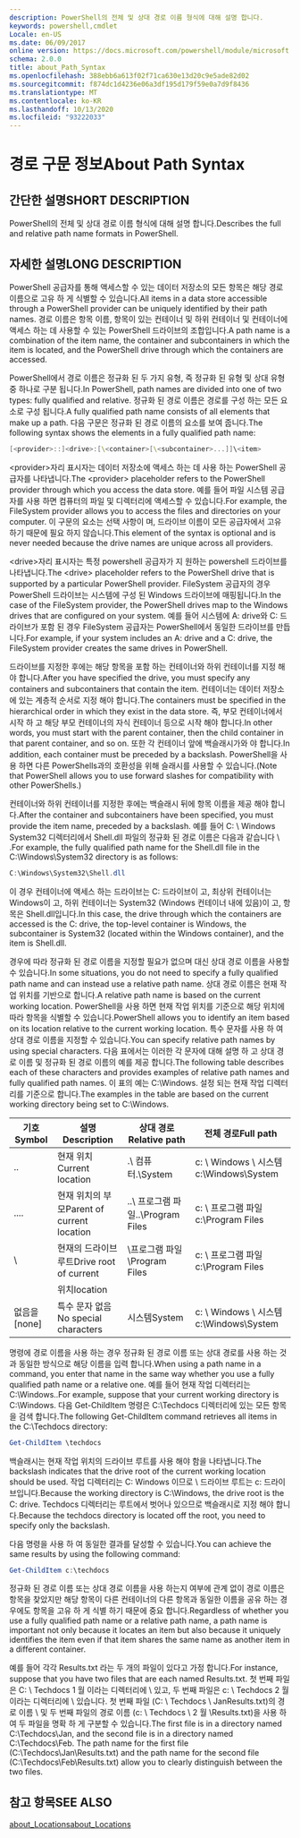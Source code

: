 ```yaml
---
description: PowerShell의 전체 및 상대 경로 이름 형식에 대해 설명 합니다.
keywords: powershell,cmdlet
Locale: en-US
ms.date: 06/09/2017
online version: https://docs.microsoft.com/powershell/module/microsoft.powershell.core/about/about_path_syntax?view=powershell-7.1&WT.mc_id=ps-gethelp
schema: 2.0.0
title: about_Path_Syntax
ms.openlocfilehash: 388ebb6a613f02f71ca630e13d20c9e5ade82d02
ms.sourcegitcommit: f874dc1d4236e06a3df195d179f59e0a7d9f8436
ms.translationtype: MT
ms.contentlocale: ko-KR
ms.lasthandoff: 10/13/2020
ms.locfileid: "93222033"
---
```

# <a name="about-path-syntax"></a><span data-ttu-id="6caf6-104">경로 구문 정보</span><span class="sxs-lookup"><span data-stu-id="6caf6-104">About Path Syntax</span></span>

## <a name="short-description"></a><span data-ttu-id="6caf6-105">간단한 설명</span><span class="sxs-lookup"><span data-stu-id="6caf6-105">SHORT DESCRIPTION</span></span>
<span data-ttu-id="6caf6-106">PowerShell의 전체 및 상대 경로 이름 형식에 대해 설명 합니다.</span><span class="sxs-lookup"><span data-stu-id="6caf6-106">Describes the full and relative path name formats in  PowerShell.</span></span>

## <a name="long-description"></a><span data-ttu-id="6caf6-107">자세한 설명</span><span class="sxs-lookup"><span data-stu-id="6caf6-107">LONG DESCRIPTION</span></span>

<span data-ttu-id="6caf6-108">PowerShell 공급자를 통해 액세스할 수 있는 데이터 저장소의 모든 항목은 해당 경로 이름으로 고유 하 게 식별할 수 있습니다.</span><span class="sxs-lookup"><span data-stu-id="6caf6-108">All items in a data store accessible through a PowerShell provider can be uniquely identified by their path names.</span></span> <span data-ttu-id="6caf6-109">경로 이름은 항목 이름, 항목이 있는 컨테이너 및 하위 컨테이너 및 컨테이너에 액세스 하는 데 사용할 수 있는 PowerShell 드라이브의 조합입니다.</span><span class="sxs-lookup"><span data-stu-id="6caf6-109">A path name is a combination of the item name, the container and subcontainers in which the item is located, and the PowerShell drive through which the containers are accessed.</span></span>

<span data-ttu-id="6caf6-110">PowerShell에서 경로 이름은 정규화 된 두 가지 유형, 즉 정규화 된 유형 및 상대 유형 중 하나로 구분 됩니다.</span><span class="sxs-lookup"><span data-stu-id="6caf6-110">In PowerShell, path names are divided into one of two types: fully qualified and relative.</span></span> <span data-ttu-id="6caf6-111">정규화 된 경로 이름은 경로를 구성 하는 모든 요소로 구성 됩니다.</span><span class="sxs-lookup"><span data-stu-id="6caf6-111">A fully qualified path name consists of all elements that make up a path.</span></span> <span data-ttu-id="6caf6-112">다음 구문은 정규화 된 경로 이름의 요소를 보여 줍니다.</span><span class="sxs-lookup"><span data-stu-id="6caf6-112">The following syntax shows the elements in a fully qualified path name:</span></span>

```powershell
[<provider>::]<drive>:[\<container>[\<subcontainer>...]]\<item>
```

<span data-ttu-id="6caf6-113">\<provider\>자리 표시자는 데이터 저장소에 액세스 하는 데 사용 하는 PowerShell 공급자를 나타냅니다.</span><span class="sxs-lookup"><span data-stu-id="6caf6-113">The \<provider\> placeholder refers to the PowerShell provider through which you access the data store.</span></span> <span data-ttu-id="6caf6-114">예를 들어 파일 시스템 공급자를 사용 하면 컴퓨터의 파일 및 디렉터리에 액세스할 수 있습니다.</span><span class="sxs-lookup"><span data-stu-id="6caf6-114">For example, the FileSystem provider allows you to access the files and directories on your computer.</span></span> <span data-ttu-id="6caf6-115">이 구문의 요소는 선택 사항이 며, 드라이브 이름이 모든 공급자에서 고유 하기 때문에 필요 하지 않습니다.</span><span class="sxs-lookup"><span data-stu-id="6caf6-115">This element of the syntax is optional and is never needed because the drive names are unique across all providers.</span></span>

<span data-ttu-id="6caf6-116">\<drive\>자리 표시자는 특정 powershell 공급자가 지 원하는 powershell 드라이브를 나타냅니다.</span><span class="sxs-lookup"><span data-stu-id="6caf6-116">The \<drive\> placeholder refers to the PowerShell drive that is supported by a particular PowerShell provider.</span></span> <span data-ttu-id="6caf6-117">FileSystem 공급자의 경우 PowerShell 드라이브는 시스템에 구성 된 Windows 드라이브에 매핑됩니다.</span><span class="sxs-lookup"><span data-stu-id="6caf6-117">In the case of the FileSystem provider, the PowerShell drives map to the Windows drives that are configured on your system.</span></span> <span data-ttu-id="6caf6-118">예를 들어 시스템에 A: drive와 C: 드라이브가 포함 된 경우 FileSystem 공급자는 PowerShell에서 동일한 드라이브를 만듭니다.</span><span class="sxs-lookup"><span data-stu-id="6caf6-118">For example, if your system includes an A: drive and a C: drive, the FileSystem provider creates the same drives in PowerShell.</span></span>

<span data-ttu-id="6caf6-119">드라이브를 지정한 후에는 해당 항목을 포함 하는 컨테이너와 하위 컨테이너를 지정 해야 합니다.</span><span class="sxs-lookup"><span data-stu-id="6caf6-119">After you have specified the drive, you must specify any containers and subcontainers that contain the item.</span></span> <span data-ttu-id="6caf6-120">컨테이너는 데이터 저장소에 있는 계층적 순서로 지정 해야 합니다.</span><span class="sxs-lookup"><span data-stu-id="6caf6-120">The containers must be specified in the hierarchical order in which they exist in the data store.</span></span> <span data-ttu-id="6caf6-121">즉, 부모 컨테이너에서 시작 하 고 해당 부모 컨테이너의 자식 컨테이너 등으로 시작 해야 합니다.</span><span class="sxs-lookup"><span data-stu-id="6caf6-121">In other words, you must start with the parent container, then the child container in that parent container, and so on.</span></span> <span data-ttu-id="6caf6-122">또한 각 컨테이너 앞에 백슬래시가와 야 합니다.</span><span class="sxs-lookup"><span data-stu-id="6caf6-122">In addition, each container must be preceded by a backslash.</span></span> <span data-ttu-id="6caf6-123">PowerShell을 사용 하면 다른 PowerShells과의 호환성을 위해 슬래시를 사용할 수 있습니다.</span><span class="sxs-lookup"><span data-stu-id="6caf6-123">(Note that PowerShell allows you to use forward slashes for compatibility with other PowerShells.)</span></span>

<span data-ttu-id="6caf6-124">컨테이너와 하위 컨테이너를 지정한 후에는 백슬래시 뒤에 항목 이름을 제공 해야 합니다.</span><span class="sxs-lookup"><span data-stu-id="6caf6-124">After the container and subcontainers have been specified, you must provide the item name, preceded by a backslash.</span></span> <span data-ttu-id="6caf6-125">예를 들어 C: \\ Windows System32 디렉터리에서 Shell.dll 파일의 정규화 된 경로 이름은 다음과 같습니다 \\ .</span><span class="sxs-lookup"><span data-stu-id="6caf6-125">For example, the fully qualified path name for the Shell.dll file in the C:\\Windows\\System32 directory is as follows:</span></span>

```powershell
C:\Windows\System32\Shell.dll
```

<span data-ttu-id="6caf6-126">이 경우 컨테이너에 액세스 하는 드라이브는 C: 드라이브이 고, 최상위 컨테이너는 Windows이 고, 하위 컨테이너는 System32 (Windows 컨테이너 내에 있음)이 고, 항목은 Shell.dll입니다.</span><span class="sxs-lookup"><span data-stu-id="6caf6-126">In this case, the drive through which the containers are accessed is the C: drive, the top-level container is Windows, the subcontainer is System32 (located within the Windows container), and the item is Shell.dll.</span></span>

<span data-ttu-id="6caf6-127">경우에 따라 정규화 된 경로 이름을 지정할 필요가 없으며 대신 상대 경로 이름을 사용할 수 있습니다.</span><span class="sxs-lookup"><span data-stu-id="6caf6-127">In some situations, you do not need to specify a fully qualified path name and can instead use a relative path name.</span></span> <span data-ttu-id="6caf6-128">상대 경로 이름은 현재 작업 위치를 기반으로 합니다.</span><span class="sxs-lookup"><span data-stu-id="6caf6-128">A relative path name is based on the current working location.</span></span> <span data-ttu-id="6caf6-129">PowerShell을 사용 하면 현재 작업 위치를 기준으로 해당 위치에 따라 항목을 식별할 수 있습니다.</span><span class="sxs-lookup"><span data-stu-id="6caf6-129">PowerShell allows you to identify an item based on its location relative to the current working location.</span></span> <span data-ttu-id="6caf6-130">특수 문자를 사용 하 여 상대 경로 이름을 지정할 수 있습니다.</span><span class="sxs-lookup"><span data-stu-id="6caf6-130">You can specify relative path names by using special characters.</span></span> <span data-ttu-id="6caf6-131">다음 표에서는 이러한 각 문자에 대해 설명 하 고 상대 경로 이름 및 정규화 된 경로 이름의 예를 제공 합니다.</span><span class="sxs-lookup"><span data-stu-id="6caf6-131">The following table describes each of these characters and provides examples of relative path names and fully qualified path names.</span></span> <span data-ttu-id="6caf6-132">이 표의 예는 C:\Windows. 설정 되는 현재 작업 디렉터리를 기준으로 합니다.</span><span class="sxs-lookup"><span data-stu-id="6caf6-132">The examples in the table are based on the current working directory being set to C:\Windows.</span></span>

|<span data-ttu-id="6caf6-133">기호</span><span class="sxs-lookup"><span data-stu-id="6caf6-133">Symbol</span></span>|<span data-ttu-id="6caf6-134">설명</span><span class="sxs-lookup"><span data-stu-id="6caf6-134">Description</span></span>               |<span data-ttu-id="6caf6-135">상대 경로</span><span class="sxs-lookup"><span data-stu-id="6caf6-135">Relative path</span></span>    |<span data-ttu-id="6caf6-136">전체 경로</span><span class="sxs-lookup"><span data-stu-id="6caf6-136">Full path</span></span>          |
|------|--------------------------|-----------------|-------------------|
|<span data-ttu-id="6caf6-137">.</span><span class="sxs-lookup"><span data-stu-id="6caf6-137">.</span></span>     |<span data-ttu-id="6caf6-138">현재 위치</span><span class="sxs-lookup"><span data-stu-id="6caf6-138">Current location</span></span>          |<span data-ttu-id="6caf6-139">.\\ 컴퓨터</span><span class="sxs-lookup"><span data-stu-id="6caf6-139">.\\System</span></span>        |<span data-ttu-id="6caf6-140">c: \\ Windows \\ 시스템</span><span class="sxs-lookup"><span data-stu-id="6caf6-140">c:\\Windows\\System</span></span>|
|<span data-ttu-id="6caf6-141">..</span><span class="sxs-lookup"><span data-stu-id="6caf6-141">..</span></span>    |<span data-ttu-id="6caf6-142">현재 위치의 부모</span><span class="sxs-lookup"><span data-stu-id="6caf6-142">Parent of current location</span></span>|<span data-ttu-id="6caf6-143">..\\ 프로그램 파일</span><span class="sxs-lookup"><span data-stu-id="6caf6-143">..\\Program Files</span></span>|<span data-ttu-id="6caf6-144">c: \\ 프로그램 파일</span><span class="sxs-lookup"><span data-stu-id="6caf6-144">c:\\Program Files</span></span>  |
|\     |<span data-ttu-id="6caf6-145">현재의 드라이브 루트</span><span class="sxs-lookup"><span data-stu-id="6caf6-145">Drive root of current</span></span>     |<span data-ttu-id="6caf6-146">\\프로그램 파일</span><span class="sxs-lookup"><span data-stu-id="6caf6-146">\\Program Files</span></span>  |<span data-ttu-id="6caf6-147">c: \\ 프로그램 파일</span><span class="sxs-lookup"><span data-stu-id="6caf6-147">c:\\Program Files</span></span>  |
|      |<span data-ttu-id="6caf6-148">위치</span><span class="sxs-lookup"><span data-stu-id="6caf6-148">location</span></span>                  |                 |                   |
|<span data-ttu-id="6caf6-149">없음을</span><span class="sxs-lookup"><span data-stu-id="6caf6-149">[none]</span></span>|<span data-ttu-id="6caf6-150">특수 문자 없음</span><span class="sxs-lookup"><span data-stu-id="6caf6-150">No special characters</span></span>     |<span data-ttu-id="6caf6-151">시스템</span><span class="sxs-lookup"><span data-stu-id="6caf6-151">System</span></span>           |<span data-ttu-id="6caf6-152">c: \\ Windows \\ 시스템</span><span class="sxs-lookup"><span data-stu-id="6caf6-152">c:\\Windows\\System</span></span>|

<span data-ttu-id="6caf6-153">명령에 경로 이름을 사용 하는 경우 정규화 된 경로 이름 또는 상대 경로를 사용 하는 것과 동일한 방식으로 해당 이름을 입력 합니다.</span><span class="sxs-lookup"><span data-stu-id="6caf6-153">When using a path name in a command, you enter that name in the same way whether you use a fully qualified path name or a relative one.</span></span> <span data-ttu-id="6caf6-154">예를 들어 현재 작업 디렉터리는 C:\Windows..</span><span class="sxs-lookup"><span data-stu-id="6caf6-154">For example, suppose that your current working directory is C:\Windows.</span></span> <span data-ttu-id="6caf6-155">다음 Get-ChildItem 명령은 C:\Techdocs 디렉터리에 있는 모든 항목을 검색 합니다.</span><span class="sxs-lookup"><span data-stu-id="6caf6-155">The following Get-ChildItem command retrieves all items in the C:\Techdocs directory:</span></span>

```powershell
Get-ChildItem \techdocs
```

<span data-ttu-id="6caf6-156">백슬래시는 현재 작업 위치의 드라이브 루트를 사용 해야 함을 나타냅니다.</span><span class="sxs-lookup"><span data-stu-id="6caf6-156">The backslash indicates that the drive root of the current working location should be used.</span></span> <span data-ttu-id="6caf6-157">작업 디렉터리는 C: Windows 이므로 \\ 드라이브 루트는 c: 드라이브입니다.</span><span class="sxs-lookup"><span data-stu-id="6caf6-157">Because the working directory is C:\\Windows, the drive root is the C: drive.</span></span> <span data-ttu-id="6caf6-158">Techdocs 디렉터리는 루트에서 벗어나 있으므로 백슬래시로 지정 해야 합니다.</span><span class="sxs-lookup"><span data-stu-id="6caf6-158">Because the techdocs directory is located off the root, you need to specify only the backslash.</span></span>

<span data-ttu-id="6caf6-159">다음 명령을 사용 하 여 동일한 결과를 달성할 수 있습니다.</span><span class="sxs-lookup"><span data-stu-id="6caf6-159">You can achieve the same results by using the following command:</span></span>

```powershell
Get-ChildItem c:\techdocs
```

<span data-ttu-id="6caf6-160">정규화 된 경로 이름 또는 상대 경로 이름을 사용 하는지 여부에 관계 없이 경로 이름은 항목을 찾았지만 해당 항목이 다른 컨테이너의 다른 항목과 동일한 이름을 공유 하는 경우에도 항목을 고유 하 게 식별 하기 때문에 중요 합니다.</span><span class="sxs-lookup"><span data-stu-id="6caf6-160">Regardless of whether you use a fully qualified path name or a relative path name, a path name is important not only because it locates an item but also because it uniquely identifies the item even if that item shares the same name as another item in a different container.</span></span>

<span data-ttu-id="6caf6-161">예를 들어 각각 Results.txt 라는 두 개의 파일이 있다고 가정 합니다.</span><span class="sxs-lookup"><span data-stu-id="6caf6-161">For instance, suppose that you have two files that are each named Results.txt.</span></span>
<span data-ttu-id="6caf6-162">첫 번째 파일은 C: \\ Techdocs 1 월 이라는 디렉터리에 \\ 있고, 두 번째 파일은 c: \\ Techdocs 2 월 이라는 디렉터리에 \\ 있습니다. 첫 번째 파일 (C: \\ Techdocs \\ JanResults.txt)의 경로 이름 \\ 및 두 번째 파일의 경로 이름 (c: \\ Techdocs \\ 2 월 \\Results.txt)을 사용 하 여 두 파일을 명확 하 게 구분할 수 있습니다.</span><span class="sxs-lookup"><span data-stu-id="6caf6-162">The first file is in a directory named C:\\Techdocs\\Jan, and the second file is in a directory named C:\\Techdocs\\Feb. The path name for the first file (C:\\Techdocs\\Jan\\Results.txt) and the path name for the second file (C:\\Techdocs\\Feb\\Results.txt) allow you to clearly distinguish between the two files.</span></span>

## <a name="see-also"></a><span data-ttu-id="6caf6-163">참고 항목</span><span class="sxs-lookup"><span data-stu-id="6caf6-163">SEE ALSO</span></span>

[<span data-ttu-id="6caf6-164">about_Locations</span><span class="sxs-lookup"><span data-stu-id="6caf6-164">about_Locations</span></span>](about_Locations.md)

